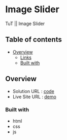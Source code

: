 # Image Slider

TuT || Image Slider

## Table of contents
- [Overview](#overview)
  - [Links](#links)
  - [Built with](#built-with)


## Overview

- Solution URL : [code](https://github.com/EtnoPolino/Image-Slider.git)
- Live Site URL : [demo]()

### Built with

- html 
- css
- js
